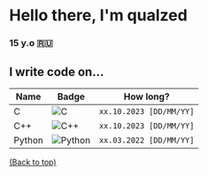 # Hello there, I'm qualzed
### 15 y.o 🇷🇺
## I write code on...
| Name   | Badge                                                                                                                                        | How long?                                                                                                                                         |
|--------|---------------------------------------------------------------------------------------------------------------------------------------------|--------------------------------------------------------------------------------------------------------------------------------------------------|
| C      | ![C](https://img.shields.io/badge/c-%2300599C.svg?style=for-the-badge&logo=c&logoColor=white)                                            | `xx.10.2023 [DD/MM/YY]`                                              |
| C++    | ![C++](https://img.shields.io/badge/c++-%2300599C.svg?style=for-the-badge&logo=c%2B%2B&logoColor=white)                                  | `xx.10.2023 [DD/MM/YY]`                                    |
| Python | ![Python](https://img.shields.io/badge/python-3670A0?style=for-the-badge&logo=python&logoColor=ffdd54)                                   | `xx.03.2022 [DD/MM/YY]`                                    |

[(Back to top)](#table-of-contents)

